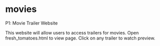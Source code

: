 # movies
P1: Movie Trailer Website

This website will allow users to access trailers for movies. 
Open fresh_tomatoes.html to view page. 
Click on any trailer to watch preview.
